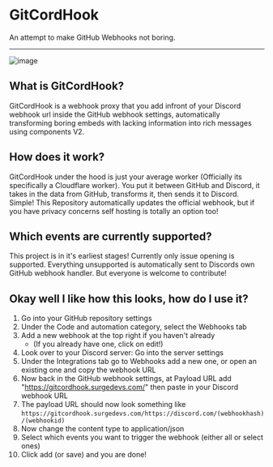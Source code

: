 # GitCordHook
An attempt to make GitHub Webhooks not boring.
***

![image](https://github.com/user-attachments/assets/329342aa-7a11-41b3-ae5c-12089d509371)

## What is GitCordHook?
GitCordHook is a webhook proxy that you add infront of your Discord webhook url inside the GitHub webhook settings, automatically transforming boring embeds with lacking information into rich messages using components V2.

## How does it work?
GitCordHook under the hood is just your average worker (Officially its specifically a Cloudflare worker). You put it between GitHub and Discord, it takes in the data from GitHub, transforms it, then sends it to Discord. Simple! This Repository automatically updates the official webhook, but if you have privacy concerns self hosting is totally an option too!

## Which events are currently supported?
This project is in it's earliest stages! Currently only issue opening is supported. Everything unsupported is automatically sent to Discords own GitHub webhook handler. But everyone is welcome to contribute!

## Okay well I like how this looks, how do I use it?
1. Go into your GitHub repository settings
2. Under the Code and automation category, select the Webhooks tab
3. Add a new webhook at the top right if you haven't already
   - (If you already have one, click on edit!)
4. Look over to your Discord server: Go into the server settings
5. Under the Integrations tab go to Webhooks add a new one, or open an existing one and copy the webhook URL
6. Now back in the GitHub webhook settings, at Payload URL add "https://gitcordhook.surgedevs.com/" then paste in your Discord webhook URL
7. The payload URL should now look something like `https://gitcordhook.surgedevs.com/https://discord.com/(webhookhash)/(webhookid)`
8. Now change the content type to application/json
9. Select which events you want to trigger the webhook (either all or select ones)
10. Click add (or save) and you are done!
